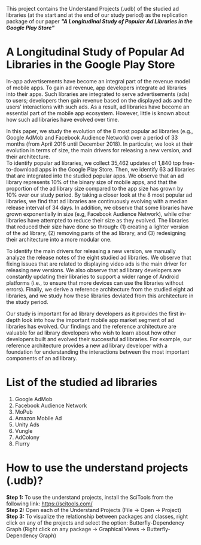 This project contains the Understand Projects (.udb) of the studied ad libraries (at the start and at the end of our study period) as the replication package of our paper _**"A Longitudinal Study of Popular Ad Libraries in the Google Play Store"**_

# A Longitudinal Study of Popular Ad Libraries in the Google Play Store
In-app advertisements have become an integral part of the revenue model of mobile apps. 
To gain ad revenue, app developers integrate ad libraries into their apps. 
Such libraries are integrated to serve advertisements (ads) to users; developers then gain revenue based on the displayed ads and the users' interactions with such ads. 
As a result, ad libraries have become an essential part of the mobile app ecosystem. 
However, little is known about how such ad libraries have evolved over time. 

In this paper, we study the evolution of the 8 most popular ad libraries (e.g., Google AdMob and Facebook Audience Network) over a period of 33 months (from April 2016 until December 2018). 
In particular, we look at their evolution in terms of size, the main drivers for releasing a new version, and their architecture.  
To identify popular ad libraries, we collect 35,462 updates of 1,840 top free-to-download apps in the Google Play Store.
Then, we identify 63 ad libraries that are integrated into the studied popular apps.
We observe that an ad library represents 10\% of the binary size of mobile apps, and that the proportion of the ad library size compared to the app size has grown by 10\% over our study period.
By taking a closer look at the 8 most popular ad libraries, we find that ad libraries are continuously evolving with a median release interval of 34 days. 
In addition, we observe that some libraries have grown exponentially in size (e.g, Facebook Audience Network), while other libraries have attempted to reduce their size as they evolved. 
The libraries that reduced their size have done so through: 
(1) creating a lighter version of the ad library, (2) removing parts of the ad library, and (3) redesigning their architecture into a more modular one. 

To identify the main drivers for releasing a new version, we manually analyze the release notes of the eight studied ad libraries. 
We observe that fixing issues that are related to displaying video ads is the main driver for releasing new versions. 
We also observe that ad library developers are constantly updating their libraries to support a wider range of Android platforms (i.e., to ensure that more devices can use the libraries without errors).
Finally, we derive a reference architecture from the studied eight ad libraries, and we study how these libraries deviated from this architecture in the study period. 

Our study is important for ad library developers as it provides the first in-depth look into how the important mobile app market segment of ad libraries has evolved. 
Our findings and the reference architecture are valuable for ad library developers who wish to learn about how other developers built and evolved their successful ad libraries.
For example, our reference architecture provides a new ad library developer with a foundation for understanding the interactions between the most important components of an ad library. 

# List of the studied ad libraries
1. Google AdMob
2. Facebook Audience Network
3. MoPub
4. Amazon Mobile Ad
5. Unity Ads
6. Vungle
7. AdColony
8. Flurry

# How to use the understand projects (.udb)?
**Step 1:** To use the understand projects, install the SciTools from the following link: https://scitools.com/ </br>
**Step 2:** Open each of the Understand Projects (File -> Open -> Project)</br>
**Step 3:** To visualize the relationship between packages and classes, right click on any of the projects and select the option: Butterfly-Dependency Graph (Right click on any package -> Graphical Views -> Butterfly-Dependency Graph)
